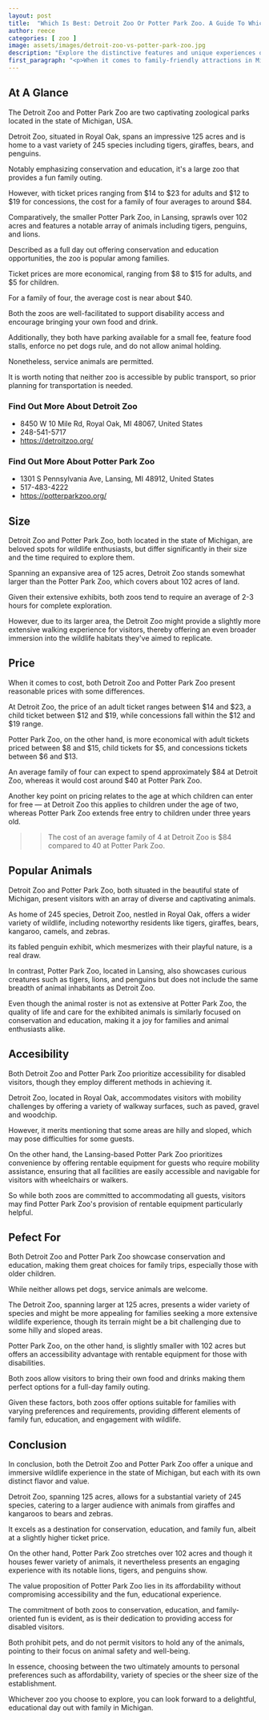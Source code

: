 ```yaml
---
layout: post
title:  "Which Is Best: Detroit Zoo Or Potter Park Zoo. A Guide To Which Is The Best Zoo In Michigan, USA"
author: reece
categories: [ zoo ]
image: assets/images/detroit-zoo-vs-potter-park-zoo.jpg
description: "Explore the distinctive features and unique experiences of Detroit Zoo and Potter Park Zoo. Dive into our detailed comparison of these two beloved Michigan zoos, their animal exhibits, conservation efforts, and family-friendly amenities. Join our journey into the wild side of the Great Lakes State."
first_paragraph: "<p>When it comes to family-friendly attractions in Michigan, the Detroit Zoo and Potter Park Zoo are two noteworthy options.</p><p>Both renowned for their commitment to conservation and education, these zoos offer a varied lineup of creatures, ranging from the majestic lion to the lively kangaroos.</p><p>Our comparison will dig into the offerings of each zoo, comparing the size, average cost for a family outing, distinct features, accessibility for disabled visitors, and the standout species.</p><p>Understanding these factors will let you decide which animal kingdom best suits your next adventure—be it a large-scale safari at Detroit Zoo or a delightful day out at Potter Park Zoo.</p>"
---
```


<div class="overview" markdown="1"> 

## At A Glance 

The Detroit Zoo and Potter Park Zoo are two captivating zoological parks located in the state of Michigan, USA. 

Detroit Zoo, situated in Royal Oak, spans an impressive 125 acres and is home to a vast variety of 245 species including tigers, giraffes, bears, and penguins. 

Notably emphasizing conservation and education, it's a large zoo that provides a fun family outing. 

However, with ticket prices ranging from $14 to $23 for adults and $12 to $19 for concessions, the cost for a family of four averages to around $84. 



Comparatively, the smaller Potter Park Zoo, in Lansing, sprawls over 102 acres and features a notable array of animals including tigers, penguins, and lions. 

Described as a full day out offering conservation and education opportunities, the zoo is popular among families. 

Ticket prices are more economical, ranging from $8 to $15 for adults, and $5 for children. 

For a family of four, the average cost is near about $40. 



Both the zoos are well-facilitated to support disability access and encourage bringing your own food and drink. 

Additionally, they both have parking available for a small fee, feature food stalls, enforce no pet dogs rule, and do not allow animal holding. 

Nonetheless, service animals are permitted. 

It is worth noting that neither zoo is accessible by public transport, so prior planning for transportation is needed.

<div class="find-out-more" markdown="1">

### Find Out More About Detroit Zoo

- 8450 W 10 Mile Rd, Royal Oak, MI 48067, United States
- 248-541-5717
- https://detroitzoo.org/


</div>



<div class="find-out-more" markdown="1">

### Find Out More About Potter Park Zoo

- 1301 S Pennsylvania Ave, Lansing, MI 48912, United States
- 517-483-4222
- https://potterparkzoo.org/


</div>

</div>
    
    

## Size 

Detroit Zoo and Potter Park Zoo, both located in the state of Michigan, are beloved spots for wildlife enthusiasts, but differ significantly in their size and the time required to explore them. 

Spanning an expansive area of 125 acres, Detroit Zoo stands somewhat larger than the Potter Park Zoo, which covers about 102 acres of land. 

Given their extensive exhibits, both zoos tend to require an average of 2-3 hours for complete exploration. 

However, due to its larger area, the Detroit Zoo might provide a slightly more extensive walking experience for visitors, thereby offering an even broader immersion into the wildlife habitats they've aimed to replicate.

## Price 

When it comes to cost, both Detroit Zoo and Potter Park Zoo present reasonable prices with some differences. 

At Detroit Zoo, the price of an adult ticket ranges between $14 and $23, a child ticket between $12 and $19, while concessions fall within the $12 and $19 range. 

Potter Park Zoo, on the other hand, is more economical with adult tickets priced between $8 and $15, child tickets for $5, and concessions tickets between $6 and $13. 

An average family of four can expect to spend approximately $84 at Detroit Zoo, whereas it would cost around $40 at Potter Park Zoo. 

Another key point on pricing relates to the age at which children can enter for free — at Detroit Zoo this applies to children under the age of two, whereas Potter Park Zoo extends free entry to children under three years old.

>> The cost of an average family of 4 at Detroit Zoo is $84 compared to 40 at Potter Park Zoo.



## Popular Animals 

Detroit Zoo and Potter Park Zoo, both situated in the beautiful state of Michigan, present visitors with an array of diverse and captivating animals. 

As home of 245 species, Detroit Zoo, nestled in Royal Oak, offers a wider variety of wildlife, including noteworthy residents like tigers, giraffes, bears, kangaroo, camels, and zebras. 

its fabled penguin exhibit, which mesmerizes with their playful nature, is a real draw. 

In contrast, Potter Park Zoo, located in Lansing, also showcases curious creatures such as tigers, lions, and penguins but does not include the same breadth of animal inhabitants as Detroit Zoo. 

Even though the animal roster is not as extensive at Potter Park Zoo, the quality of life and care for the exhibited animals is similarly focused on conservation and education, making it a joy for families and animal enthusiasts alike.

## Accesibility 

Both Detroit Zoo and Potter Park Zoo prioritize accessibility for disabled visitors, though they employ different methods in achieving it. 

Detroit Zoo, located in Royal Oak, accommodates visitors with mobility challenges by offering a variety of walkway surfaces, such as paved, gravel and woodchip. 

However, it merits mentioning that some areas are hilly and sloped, which may pose difficulties for some guests. 

On the other hand, the Lansing-based Potter Park Zoo prioritizes convenience by offering rentable equipment for guests who require mobility assistance, ensuring that all facilities are easily accessible and navigable for visitors with wheelchairs or walkers. 

So while both zoos are committed to accommodating all guests, visitors may find Potter Park Zoo's provision of rentable equipment particularly helpful.

## Pefect For 

Both Detroit Zoo and Potter Park Zoo showcase conservation and education, making them great choices for family trips, especially those with older children. 

While neither allows pet dogs, service animals are welcome. 

The Detroit Zoo, spanning larger at 125 acres, presents a wider variety of species and might be more appealing for families seeking a more extensive wildlife experience, though its terrain might be a bit challenging due to some hilly and sloped areas. 

Potter Park Zoo, on the other hand, is slightly smaller with 102 acres but offers an accessibility advantage with rentable equipment for those with disabilities. 

Both zoos allow visitors to bring their own food and drinks making them perfect options for a full-day family outing. 

Given these factors, both zoos offer options suitable for families with varying preferences and requirements, providing different elements of family fun, education, and engagement with wildlife.

## Conclusion 

In conclusion, both the Detroit Zoo and Potter Park Zoo offer a unique and immersive wildlife experience in the state of Michigan, but each with its own distinct flavor and value. 

Detroit Zoo, spanning 125 acres, allows for a substantial variety of 245 species, catering to a larger audience with animals from giraffes and kangaroos to bears and zebras. 

It excels as a destination for conservation, education, and family fun, albeit at a slightly higher ticket price.

On the other hand, Potter Park Zoo stretches over 102 acres and though it houses fewer variety of animals, it nevertheless presents an engaging experience with its notable lions, tigers, and penguins show. 

The value proposition of Potter Park Zoo lies in its affordability without compromising accessibility and the fun, educational experience.

The commitment of both zoos to conservation, education, and family-oriented fun is evident, as is their dedication to providing access for disabled visitors. 

Both prohibit pets, and do not permit visitors to hold any of the animals, pointing to their focus on animal safety and well-being.

In essence, choosing between the two ultimately amounts to personal preferences such as affordability, variety of species or the sheer size of the establishment. 

Whichever zoo you choose to explore, you can look forward to a delightful, educational day out with family in Michigan.